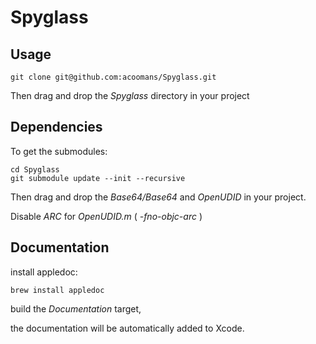 Spyglass
========

## Usage

	git clone git@github.com:acoomans/Spyglass.git
	
Then drag and drop the _Spyglass_ directory in your project


## Dependencies

To get the submodules:

	cd Spyglass
	git submodule update --init --recursive
	
Then drag and drop the _Base64/Base64_ and _OpenUDID_ in your project.

Disable _ARC_ for _OpenUDID.m_ ( _-fno-objc-arc_ )


## Documentation

install appledoc:

`brew install appledoc`

build the _Documentation_ target,

the documentation will be automatically added to Xcode.